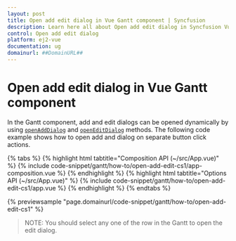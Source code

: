 ```yaml
---
layout: post
title: Open add edit dialog in Vue Gantt component | Syncfusion
description: Learn here all about Open add edit dialog in Syncfusion Vue Gantt component of Syncfusion Essential JS 2 and more.
control: Open add edit dialog 
platform: ej2-vue
documentation: ug
domainurl: ##DomainURL##
---
```


# Open add edit dialog in Vue Gantt component

In the Gantt component, add and edit dialogs can be opened dynamically by using [`openAddDialog`](https://ej2.syncfusion.com/vue/documentation/api/gantt/#openadddialog) and [`openEditDialog`](https://ej2.syncfusion.com/vue/documentation/api/gantt/#openeditdialog) methods. The following code example shows how to open add and dialog on separate button click actions.

{% tabs %}
{% highlight html tabtitle="Composition API (~/src/App.vue)" %}
{% include code-snippet/gantt/how-to/open-add-edit-cs1/app-composition.vue %}
{% endhighlight %}
{% highlight html tabtitle="Options API (~/src/App.vue)" %}
{% include code-snippet/gantt/how-to/open-add-edit-cs1/app.vue %}
{% endhighlight %}
{% endtabs %}
        
{% previewsample "page.domainurl/code-snippet/gantt/how-to/open-add-edit-cs1" %}

>NOTE: You should select any one of the row in the Gantt to open the edit dialog.